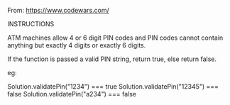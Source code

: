From: https://www.codewars.com/

INSTRUCTIONS

ATM machines allow 4 or 6 digit PIN codes and PIN codes cannot contain anything but exactly 4 digits or exactly 6 digits.

If the function is passed a valid PIN string, return true, else return false.

eg:

Solution.validatePin("1234") === true
Solution.validatePin("12345") === false
Solution.validatePin("a234") === false

